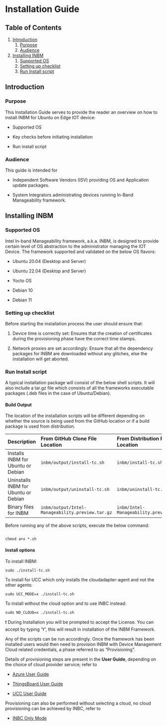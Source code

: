 # Installation Guide

## Table of Contents

1. [Introduction](#introduction)
    1. [Purpose](#purpose)
    2. [Audience](#audience)
2. [Installing INBM](#installing-INBM)
    1. [Supported OS](#supported-os)
    2. [Setting up checklist](#setting-up-checklist)
    3. [Run Install script](#run-install-script)

## Introduction
### Purpose

This Installation Guide serves to provide the reader an overview on how
to install INBM for Ubuntu on Edge IOT device:

-   Supported OS

-   Key checks before initiating installation

-   Run install script


### Audience

This guide is intended for

-   Independent Software Vendors (ISV) providing OS and Application
    update packages.

-   System Integrators administrating devices running In-Band
    Manageability framework.

## Installing INBM

### Supported OS

Intel In-band Manageability framework, a.k.a. INBM, is designed to provide certain level of OS abstraction to the administrator managing the IOT Device. The framework supported and validated on the below OS flavors:

-   Ubuntu 20.04 (Desktop and Server)

-   Ubuntu 22.04 (Desktop and Server)

-   Yocto OS

-   Debian 10

-   Debian 11

### Setting up checklist

Before starting the installation process the user should ensure that:

1.  Device time is correctly set: Ensures that the
    creation of certificates during the provisioning phase have the correct
    time stamps.

2.  Network proxies are set accordingly: Ensure that all the
    dependency packages for INBM are downloaded without any
    glitches, else the installation will get aborted.

### Run Install script

A typical installation package will consist of the below shell scripts.  It will also 
include a tar.gz file which consists of all the frameworks executable
packages (.deb files in the case of Ubuntu/Debian).

#### Build Output

The location of the installation scripts will be different depending on whether the source is being used from the GitHub location or if a build package is used from distribution.

| Description                          | From GitHub Clone File Location                  | From Distribution File Location           |
|:-------------------------------------|:-------------------------------------------------|:------------------------------------------|
| Installs INBM for Ubuntu or Debian   | `inbm/output/install-tc.sh`                      | `inbm/install-tc.sh`                      |
| Uninstalls INBM for Ubuntu or Debian | `inbm/output/uninstall-tc.sh`                    | `inbm/uninstall-tc.sh`                    |
| Binary files for INBM                | `inbm/output/Intel-Manageability.preview.tar.gz` | `inbm/Intel-Manageability.preview.tar.gz` |


Before running any of the above scripts, execute the below command:
```shell

chmod a+x *.sh

```

#### Install options

To install INBM:
```shell
sudo ./install-tc.sh
````
To install for UCC which only installs the cloudadapter-agent and not the other agents:
```shell
sudo UCC_MODE=x ./install-tc.sh
```

To install without the cloud option and to use INBC instead:
```shell
sudo NO_CLOUD=x ./install-tc.sh
```

❗ During Installation you will be prompted to accept the License. You can accept by typing ‘Y’, this will result in installation of the INBM Framework.

Any of the scripts can be run accordingly. Once the framework has been installed users would then need to provision INBM with Device Management Cloud related credentials, a phase referred to as “Provisioning”.

Details of provisioning steps are present in the **User Guide**, depending on the choice of cloud provider service; refer to 

-   [Azure User Guide](In-Band%20Manageability%20User%20Guide%20-%20Azure.md)

-   [ThingsBoard User Guide](In-Band%20Manageability%20User%20Guide%20-%20ThingsBoard.md)

-   [UCC User Guide](In-Band%20Manageability%20User%20Guide%20-%20UCC.md)

Provisioning can also be performed without selecting a cloud, no cloud provisioning can be achieved by INBC, refer to
-   [INBC Only Mode](https://github.com/intel/intel-inb-manageability/blob/develop/inbc-program/README.md#prerequisites)


